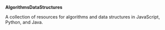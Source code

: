 **AlgorithmsDataStructures**

A collection of resources for algorithms and data structures in JavaScript, Python, and Java.
